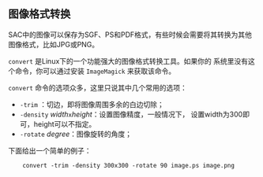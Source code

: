 ## 图像格式转换

SAC中的图像可以保存为SGF、PS和PDF格式，有些时候会需要将其转换为其他
图像格式，比如JPG或PNG。

`convert` 是Linux下的一个功能强大的图像格式转换工具。如果你的
系统里没有这个命令，你可以通过安装 `ImageMagick` 来获取该命令。

`convert` 命令的选项众多，这里只说其中几个常用的选项：

-   `-trim` ：切边，即将图像周围多余的白边切除；
-   `-density` *width*`x`*height*：设置图像精度，一般情况下，
    设置width为300即可，height可以不指定。
-   `-rotate` *degree*：图像旋转的角度；

下面给出一个简单的例子：

``` {.console}
    convert -trim -density 300x300 -rotate 90 image.ps image.png
```
